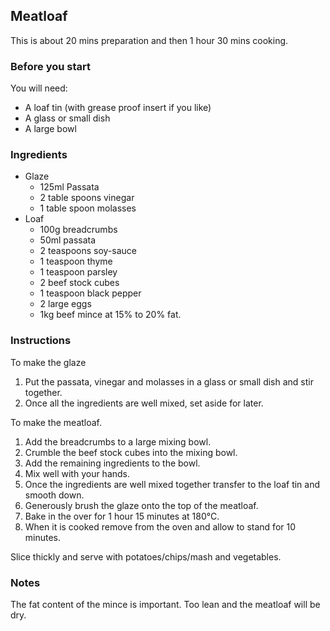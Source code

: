 ## Meatloaf

This is about 20 mins preparation and then 1 hour 30 mins cooking.


### Before you start

You will need:
* A loaf tin (with grease proof insert if you like)
* A glass or small dish
* A large bowl

### Ingredients

* Glaze
  * 125ml Passata
  * 2 table spoons vinegar
  * 1 table spoon molasses
* Loaf
  * 100g breadcrumbs
  * 50ml passata
  * 2 teaspoons soy-sauce
  * 1 teaspoon thyme
  * 1 teaspoon parsley
  * 2 beef stock cubes
  * 1 teaspoon black pepper
  * 2 large eggs
  * 1kg beef mince at 15% to 20% fat.

### Instructions

To make the glaze

1. Put the passata, vinegar and molasses in a glass or small dish and stir together.
2. Once all the ingredients are well mixed, set aside for later.

To make the meatloaf.

1. Add the breadcrumbs to a large mixing bowl.
2. Crumble the beef stock cubes into the mixing bowl.
3. Add the remaining ingredients to the bowl. 
4. Mix well with your hands.
5. Once the ingredients are well mixed together transfer to the loaf tin and smooth down.
6. Generously brush the glaze onto the top of the meatloaf.
7. Bake in the over for 1 hour 15 minutes at 180°C.
8. When it is cooked remove from the oven and allow to stand for 10 minutes.

Slice thickly and serve with potatoes/chips/mash and vegetables.

### Notes

The fat content of the mince is important. Too lean and the meatloaf will be dry.